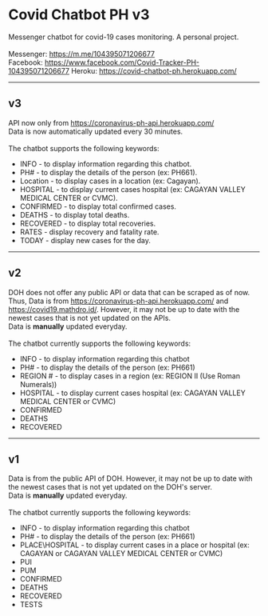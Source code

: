 # Covid Chatbot PH v3
Messenger chatbot for covid-19 cases monitoring. A personal project.<br><br>
Messenger: https://m.me/104395071206677<br>
Facebook: https://www.facebook.com/Covid-Tracker-PH-104395071206677
Heroku: https://covid-chatbot-ph.herokuapp.com/

___
## <b>v3</b>
API now only from https://coronavirus-ph-api.herokuapp.com/
<br>Data is now automatically updated every 30 minutes.
<br><br>The chatbot supports the following keywords:
* INFO - to display information regarding this chatbot.
* PH# - to display the details of the person (ex: PH661).
* Location - to display cases in a location (ex: Cagayan).
* HOSPITAL - to display current cases  hospital (ex: CAGAYAN VALLEY MEDICAL CENTER or CVMC).
* CONFIRMED - to display total confirmed cases.
* DEATHS - to display total deaths.
* RECOVERED - to display total recoveries.
* RATES - display recovery and fatality rate.
* TODAY - display new cases for the day.
___
## <b>v2</b>
DOH does not offer any public API or data that can be scraped as of now. Thus, Data is from https://coronavirus-ph-api.herokuapp.com/ and https://covid19.mathdro.id/. However, it may not be up to date with the newest cases that is not yet updated on the APIs.<br>
Data is <b>manually</b> updated everyday.<br><br>
The chatbot currently supports the following keywords:
* INFO - to display information regarding this chatbot
* PH# - to display the details of the person (ex: PH661)
* REGION # - to display cases in a region (ex: REGION II (Use Roman Numerals))
* HOSPITAL - to display current cases  hospital (ex: CAGAYAN VALLEY MEDICAL CENTER or CVMC)
* CONFIRMED
* DEATHS
* RECOVERED
___
## <b>v1</b>
Data is from the public API of DOH. However, it may not be up to date with the newest cases that is not yet updated on the DOH's server.<br>
Data is <b>manually</b> updated everyday.<br><br>
The chatbot currently supports the following keywords:
* INFO - to display information regarding this chatbot
* PH# - to display the details of the person (ex: PH661)
* PLACE\HOSPITAL - to display current cases in a place or hospital (ex: CAGAYAN or CAGAYAN VALLEY MEDICAL CENTER or CVMC)
* PUI
* PUM
* CONFIRMED
* DEATHS
* RECOVERED
* TESTS
